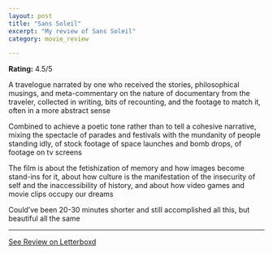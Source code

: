 ```yaml
---
layout: post
title: "Sans Soleil"
excerpt: "My review of Sans Soleil"
category: movie_review

---
```


**Rating:** 4.5/5

A travelogue narrated by one who received the stories, philosophical musings, and meta-commentary on the nature of documentary from the traveler, collected in writing, bits of recounting, and the footage to match it, often in a more abstract sense

Combined to achieve a poetic tone rather than to tell a cohesive narrative, mixing the spectacle of parades and festivals with the mundanity of people standing idly, of stock footage of space launches and bomb drops, of footage on tv screens

The film is about the fetishization of memory and how images become stand-ins for it, about how culture is the manifestation of the insecurity of self and the inaccessibility of history, and about how video games and movie clips occupy our dreams

Could’ve been 20-30 minutes shorter and still accomplished all this, but beautiful all the same

<hr>

[See Review on Letterboxd](https://boxd.it/4k0ERB)
